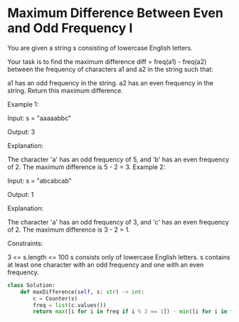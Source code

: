 # Maximum Difference Between Even and Odd Frequency I

You are given a string s consisting of lowercase English letters.

Your task is to find the maximum difference diff = freq(a1) - freq(a2) between the frequency of characters a1 and a2 in the string such that:

a1 has an odd frequency in the string.
a2 has an even frequency in the string.
Return this maximum difference.

Example 1:

Input: s = "aaaaabbc"

Output: 3

Explanation:

The character 'a' has an odd frequency of 5, and 'b' has an even frequency of 2.
The maximum difference is 5 - 2 = 3.
Example 2:

Input: s = "abcabcab"

Output: 1

Explanation:

The character 'a' has an odd frequency of 3, and 'c' has an even frequency of 2.
The maximum difference is 3 - 2 = 1.

Constraints:

3 <= s.length <= 100
s consists only of lowercase English letters.
s contains at least one character with an odd frequency and one with an even frequency.

```python
class Solution:
    def maxDifference(self, s: str) -> int:
        c = Counter(s)
        freq = list(c.values())
        return max([i for i in freq if i % 2 == 1]) - min([i for i in freq if i % 2 == 0])
```
